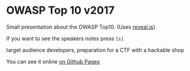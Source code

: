# OWASP Top 10 v2017

Small presentation about the OWASP Top10. (Uses [reveal.js](https://github.com/hakimel/reveal.js))

If you want to see the speakers notes press `[s]`

target audience developers, preparation for a CTF with a hackable shop

You can see it online [on Github Pages](https://dominikschopper.github.io/presentation-owasptop10/)
